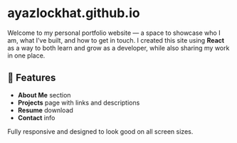 # ayazlockhat.github.io
Welcome to my personal portfolio website — a space to showcase who I am, what I’ve built, and how to get in touch. I created this site using **React** as a way to both learn and grow as a developer, while also sharing my work in one place.

## 🚀 Features

- **About Me** section  
- **Projects** page with links and descriptions  
- **Resume** download  
- **Contact** info  

Fully responsive and designed to look good on all screen sizes.
